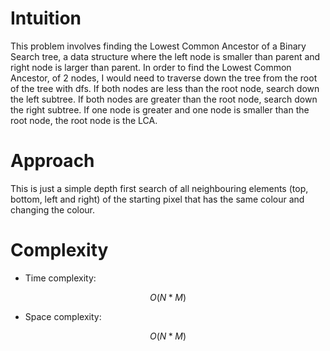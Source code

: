 # Intuition
<!-- Describe your first thoughts on how to solve this problem. -->
This problem involves finding the Lowest Common Ancestor of a Binary Search tree, a data structure where the left node is smaller than parent and right node is larger than parent. In order to find the Lowest Common Ancestor, of 2 nodes, I would need to traverse down the tree from the root of the tree with dfs. If both nodes are less than the root node, search down the left subtree. If both nodes are greater than the root node, search down the right subtree. If one node is greater and one node is smaller than the root node, the root node is the LCA.

# Approach
<!-- Describe your approach to solving the problem. -->
This is just a simple depth first search of all neighbouring elements (top, bottom, left and right) of the starting pixel that has the same colour and changing the colour.


# Complexity
- Time complexity:
<!-- Add your time complexity here, e.g. $$O(n)$$ -->
$$O(N * M)$$

- Space complexity:
<!-- Add your space complexity here, e.g. $$O(n)$$ -->
$$O(N * M)$$